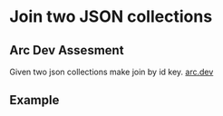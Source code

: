 # Join two JSON collections

## Arc Dev Assesment

Given two json collections make join by id key. [arc.dev](https://arc.dev)

## Example
